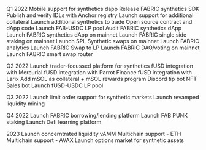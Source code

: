 
Q1 2022
Mobile support for synthetics dapp
Release FABRIC synthetics SDK 
Publish and verify IDLs with Anchor registry
Launch support for additional collateral
Launch additional synthetics to trade
Open source contract and dApp code
Launch FAB-USDC LP pool
Audit FABRIC synthetics dApp
Launch FABRIC synthetics dApp on mainnet
Launch FABRIC single side staking on mainnet
Launch SPL Synthetic swaps on mainnet
Launch FABRIC analytics
Launch FABRIC Swap to LP 
Launch FABRIC DAO/voting on mainnet
Launch FABRIC smart swap router

Q2 2022
Launch trader-focussed platform for synthetics
fUSD integration with Mercurial
fUSD integration with Parrot Finance
fUSD integration with Larix
Add mSOL as collateral + mSOL rewards program
Discord tip bot
NFT Sales bot
Launch fUSD-USDC LP pool

Q3 2022
Launch limit order support for synthetic markets
Launch revamped liquidity mining

Q4 2022
Launch FABRIC borrowing/lending platform
Launch FAB PUNK staking
Launch Defi learning platform

2023
Launch concerntrated liquidity vAMM
Multichain support - ETH
Multichain support - AVAX
Launch options market for synthetic assets